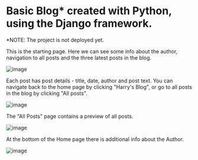# Basic Blog* created with Python, using the Django framework.

*NOTE: The project is not deployed yet.



This is the starting page. Here we can see some info about the author, navigation to all posts and the three latest posts in the blog.

![image](https://user-images.githubusercontent.com/103630456/214596231-af4704b6-e3e0-4fe2-a086-9fcd96d31c84.png)


Each post has post details - title, date, author and post text. You can navigate back to the home page by clicking "Harry's Blog", or go to all posts in the blog by clicking "All posts".

![image](https://user-images.githubusercontent.com/103630456/214600014-1ceec8c2-482c-4a39-822c-a626aef815a2.png)


The "All Posts" page contains a preview of all posts.

![image](https://user-images.githubusercontent.com/103630456/214597937-d67a47da-d989-46f0-8e44-5e899a8ee040.png)


At the bottom of the Home page there is additional info about the Author.

![image](https://user-images.githubusercontent.com/103630456/214598415-aea063c4-5815-4cf8-af37-adba64e742f9.png)

